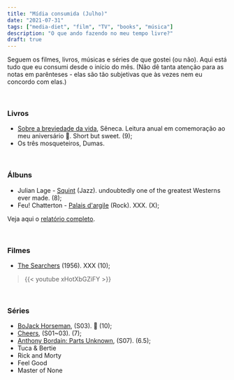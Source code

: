 ```yaml
---
title: "Mídia consumida (Julho)"
date: "2021-07-31"
tags: ["media-diet", "film", "TV", "books", "música"]
description: "O que ando fazendo no meu tempo livre?"
draft: true
---
```


Seguem os filmes, livros, músicas e séries de que gostei (ou não). Aqui está tudo que eu consumi desde o início do mês. (Não dê tanta atenção para as notas em parênteses - elas são tão subjetivas que às vezes nem eu concordo com elas.)

&nbsp;
&nbsp;

### Livros

- [Sobre a breviedade da vida](https://www.amazon.com.br/Sobre-brevidade-vida-firmeza-s%C3%A1bio/dp/8582850506), Sêneca. Leitura anual em comemoração ao meu aniversário :tada:. Short but sweet. (9);
- Os três mosqueteiros, Dumas.

&nbsp;
&nbsp;

### Álbuns

- Julian Lage - [Squint](https://open.spotify.com/album/4eomOt6YKFtZhFPyoSwrSC?si=uS1OYqGXS1qgsfIMzMA8Yg) (Jazz). undoubtedly one of the greatest Westerns ever made. (8);
- Feu! Chatterton - [Palais d'argile](https://open.spotify.com/album/5CeSn89NE60Az4dCtkqfWi?si=PmfdHek_R9y55qKAD39pew) (Rock). XXX. (X);

Veja aqui o [relatório completo](https://www.last.fm/user/GabrielDuro/library/albums?from=2021-07-01&to=2021-07-31).

&nbsp;
&nbsp;

### Filmes

- [The Searchers](https://www.imdb.com/title/tt0049730/) (1956). XXX (10);

> {{< youtube xHotXbGZiFY >}}

&nbsp;
&nbsp;

### Séries

- [BoJack Horseman](https://www.imdb.com/title/tt3398228/), (S03). :smiling_face_with_tear: (10);
- [Cheers](https://www.imdb.com/title/tt0083399/), (S01~03). (7);
- [Anthony Bordain: Parts Unknown](https://www.imdb.com/title/tt2845786/), (S07). (6.5);
- Tuca & Bertie
- Rick and Morty
- Feel Good
- Master of None
